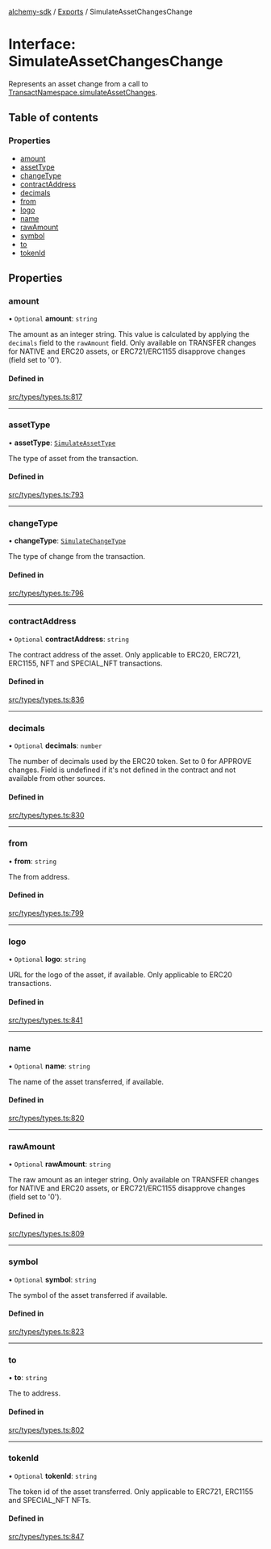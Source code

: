 [alchemy-sdk](../README.md) / [Exports](../modules.md) / SimulateAssetChangesChange

# Interface: SimulateAssetChangesChange

Represents an asset change from a call to
[TransactNamespace.simulateAssetChanges](../classes/TransactNamespace.md#simulateassetchanges).

## Table of contents

### Properties

- [amount](SimulateAssetChangesChange.md#amount)
- [assetType](SimulateAssetChangesChange.md#assettype)
- [changeType](SimulateAssetChangesChange.md#changetype)
- [contractAddress](SimulateAssetChangesChange.md#contractaddress)
- [decimals](SimulateAssetChangesChange.md#decimals)
- [from](SimulateAssetChangesChange.md#from)
- [logo](SimulateAssetChangesChange.md#logo)
- [name](SimulateAssetChangesChange.md#name)
- [rawAmount](SimulateAssetChangesChange.md#rawamount)
- [symbol](SimulateAssetChangesChange.md#symbol)
- [to](SimulateAssetChangesChange.md#to)
- [tokenId](SimulateAssetChangesChange.md#tokenid)

## Properties

### amount

• `Optional` **amount**: `string`

The amount as an integer string. This value is calculated by applying the
`decimals` field to the `rawAmount` field. Only available on TRANSFER
changes for NATIVE and ERC20 assets, or ERC721/ERC1155 disapprove changes
(field set to '0').

#### Defined in

[src/types/types.ts:817](https://github.com/alchemyplatform/alchemy-sdk-js/blob/6dc36f9/src/types/types.ts#L817)

___

### assetType

• **assetType**: [`SimulateAssetType`](../enums/SimulateAssetType.md)

The type of asset from the transaction.

#### Defined in

[src/types/types.ts:793](https://github.com/alchemyplatform/alchemy-sdk-js/blob/6dc36f9/src/types/types.ts#L793)

___

### changeType

• **changeType**: [`SimulateChangeType`](../enums/SimulateChangeType.md)

The type of change from the transaction.

#### Defined in

[src/types/types.ts:796](https://github.com/alchemyplatform/alchemy-sdk-js/blob/6dc36f9/src/types/types.ts#L796)

___

### contractAddress

• `Optional` **contractAddress**: `string`

The contract address of the asset. Only applicable to ERC20, ERC721,
ERC1155, NFT and SPECIAL_NFT transactions.

#### Defined in

[src/types/types.ts:836](https://github.com/alchemyplatform/alchemy-sdk-js/blob/6dc36f9/src/types/types.ts#L836)

___

### decimals

• `Optional` **decimals**: `number`

The number of decimals used by the ERC20 token. Set to 0 for APPROVE
changes. Field is undefined if it's not defined in the contract and not
available from other sources.

#### Defined in

[src/types/types.ts:830](https://github.com/alchemyplatform/alchemy-sdk-js/blob/6dc36f9/src/types/types.ts#L830)

___

### from

• **from**: `string`

The from address.

#### Defined in

[src/types/types.ts:799](https://github.com/alchemyplatform/alchemy-sdk-js/blob/6dc36f9/src/types/types.ts#L799)

___

### logo

• `Optional` **logo**: `string`

URL for the logo of the asset, if available. Only applicable to ERC20 transactions.

#### Defined in

[src/types/types.ts:841](https://github.com/alchemyplatform/alchemy-sdk-js/blob/6dc36f9/src/types/types.ts#L841)

___

### name

• `Optional` **name**: `string`

The name of the asset transferred, if available.

#### Defined in

[src/types/types.ts:820](https://github.com/alchemyplatform/alchemy-sdk-js/blob/6dc36f9/src/types/types.ts#L820)

___

### rawAmount

• `Optional` **rawAmount**: `string`

The raw amount as an integer string. Only available on TRANSFER changes for
NATIVE and ERC20 assets, or ERC721/ERC1155 disapprove changes (field set to
'0').

#### Defined in

[src/types/types.ts:809](https://github.com/alchemyplatform/alchemy-sdk-js/blob/6dc36f9/src/types/types.ts#L809)

___

### symbol

• `Optional` **symbol**: `string`

The symbol of the asset transferred if available.

#### Defined in

[src/types/types.ts:823](https://github.com/alchemyplatform/alchemy-sdk-js/blob/6dc36f9/src/types/types.ts#L823)

___

### to

• **to**: `string`

The to address.

#### Defined in

[src/types/types.ts:802](https://github.com/alchemyplatform/alchemy-sdk-js/blob/6dc36f9/src/types/types.ts#L802)

___

### tokenId

• `Optional` **tokenId**: `string`

The token id of the asset transferred. Only applicable to ERC721,
ERC1155 and SPECIAL_NFT NFTs.

#### Defined in

[src/types/types.ts:847](https://github.com/alchemyplatform/alchemy-sdk-js/blob/6dc36f9/src/types/types.ts#L847)

